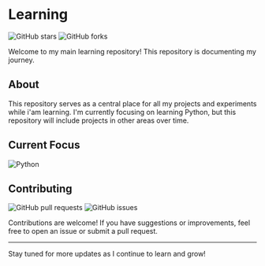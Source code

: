# Learning

 ![GitHub stars](https://img.shields.io/github/stars/northernium/learning?style=social) ![GitHub forks](https://img.shields.io/github/forks/northernium/learning?style=social)

Welcome to my main learning repository! This repository is documenting my journey.

## About

This repository serves as a central place for all my projects and experiments while i'am learning. I'm currently focusing on learning Python, but this repository will include projects in other areas over time.

## Current Focus

![Python](https://img.shields.io/badge/Python-3.9-blue?logo=python&logoColor=white)

## Contributing

![GitHub pull requests](https://img.shields.io/github/issues-pr/northernium/learning) ![GitHub issues](https://img.shields.io/github/issues/northernium/learning)

Contributions are welcome! If you have suggestions or improvements, feel free to open an issue or submit a pull request.

---

Stay tuned for more updates as I continue to learn and grow!
